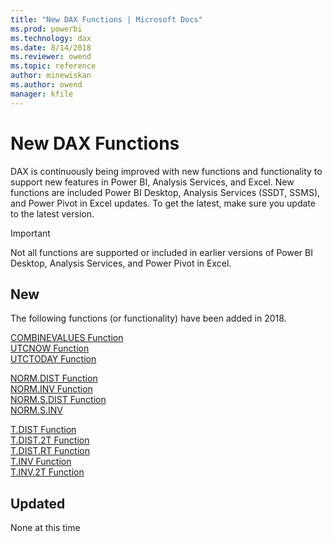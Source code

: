 ```yaml
---
title: "New DAX Functions | Microsoft Docs"
ms.prod: powerbi 
ms.technology: dax
ms.date: 8/14/2018
ms.reviewer: owend
ms.topic: reference
author: minewiskan
ms.author: owend
manager: kfile
---
```

# New DAX Functions

DAX is continuously being improved with new functions and functionality to support new features in Power BI, Analysis Services, and Excel. New functions are included Power BI Desktop, Analysis Services (SSDT, SSMS), and Power Pivot in Excel updates. To get the latest, make sure you update to the latest version.  

> [!IMPORTANT]
> Not all functions are supported or included in earlier versions of Power BI Desktop, Analysis Services, and Power Pivot in Excel.  

  
 ## New 

 The following functions (or functionality) have been added in 2018. 

[COMBINEVALUES Function](combinevalues-function-dax.md)   
[UTCNOW Function](utcnow-function-dax.md)   
[UTCTODAY Function](utctoday-function-dax.md)

[NORM.DIST Function](norm-dist-dax.md)   
[NORM.INV Function](norm-inv-dax.md)     
[NORM.S.DIST Function](norm-s-dist-dax.md)   
[NORM.S.INV](norm-s-inv-dax.md)   

[T.DIST Function](t-dist-dax.md)   
[T.DIST.2T Function](t-dist-2t-dax.md)   
[T.DIST.RT Function](t-dist-rt-dax.md)   
[T.INV Function](t-inv-dax.md)   
[T.INV.2T Function](t-inv-2t-dax.md)   
  
 
 ## Updated

None at this time
 

  
  
  
  
